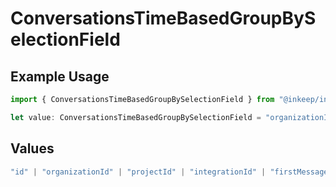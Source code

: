 # ConversationsTimeBasedGroupBySelectionField

## Example Usage

```typescript
import { ConversationsTimeBasedGroupBySelectionField } from "@inkeep/inkeep-analytics/models/components";

let value: ConversationsTimeBasedGroupBySelectionField = "organizationId";
```

## Values

```typescript
"id" | "organizationId" | "projectId" | "integrationId" | "firstMessageTime" | "userMessageCount" | "type"
```